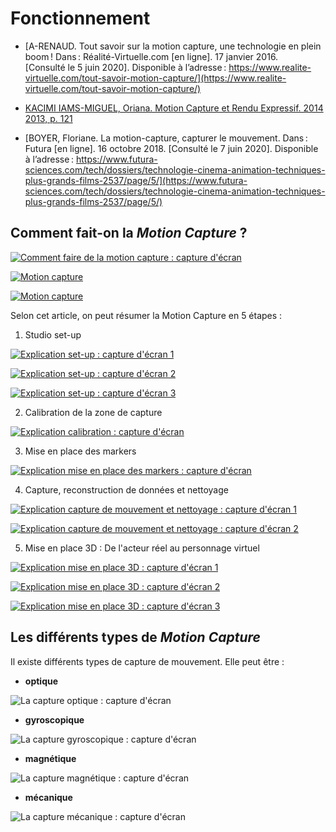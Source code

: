 # Fonctionnement

- [A-RENAUD. Tout savoir sur la motion capture, une technologie en plein boom ! Dans : Réalité-Virtuelle.com [en ligne]. 17 janvier 2016. [Consulté le 5 juin 2020]. Disponible à l’adresse : https://www.realite-virtuelle.com/tout-savoir-motion-capture/](https://www.realite-virtuelle.com/tout-savoir-motion-capture/)

- [KACIMI IAMS-MIGUEL, Oriana. Motion Capture et Rendu Expressif. 2014 2013, p. 121](https://www.ati-paris8.fr/src/memoires/2014/Kacimi%20Iams-Miguel%20Oriana%20-%20Motion%20Capture%20et%20Rendu%20Expressif%20-%20Exp%C3%A9rimentations%20esth%C3%A9tiques%20et%20animation.pdf)

- [BOYER, Floriane. La motion-capture, capturer le mouvement. Dans : Futura [en ligne]. 16 octobre 2018. [Consulté le 7 juin 2020]. Disponible à l’adresse : https://www.futura-sciences.com/tech/dossiers/technologie-cinema-animation-techniques-plus-grands-films-2537/page/5/](https://www.futura-sciences.com/tech/dossiers/technologie-cinema-animation-techniques-plus-grands-films-2537/page/5/)

## Comment fait-on la *Motion Capture* ?

[![Comment faire de la motion capture : capture d'écran](Images/commentfaire1.PNG)](https://www.realite-virtuelle.com/tout-savoir-motion-capture/)

[![Motion capture](Images/commentfaire2.PNG)](https://www.futura-sciences.com/tech/dossiers/technologie-cinema-animation-techniques-plus-grands-films-2537/page/5/)

[![Motion capture](Images/commentfaire3.PNG)](https://www.futura-sciences.com/tech/dossiers/technologie-cinema-animation-techniques-plus-grands-films-2537/page/5/)

Selon cet article, on peut résumer la Motion Capture en 5 étapes : 

1. Studio set-up

[![Explication set-up : capture d'écran 1](Images/setup1.PNG)](https://www.ati-paris8.fr/src/memoires/2014/Kacimi%20Iams-Miguel%20Oriana%20-%20Motion%20Capture%20et%20Rendu%20Expressif%20-%20Exp%C3%A9rimentations%20esth%C3%A9tiques%20et%20animation.pdf)

[![Explication set-up : capture d'écran 2](Images/setup2.PNG)](https://www.ati-paris8.fr/src/memoires/2014/Kacimi%20Iams-Miguel%20Oriana%20-%20Motion%20Capture%20et%20Rendu%20Expressif%20-%20Exp%C3%A9rimentations%20esth%C3%A9tiques%20et%20animation.pdf)

[![Explication set-up : capture d'écran 3](Images/setup3.PNG)](https://www.ati-paris8.fr/src/memoires/2014/Kacimi%20Iams-Miguel%20Oriana%20-%20Motion%20Capture%20et%20Rendu%20Expressif%20-%20Exp%C3%A9rimentations%20esth%C3%A9tiques%20et%20animation.pdf)

2. Calibration de la zone de capture

[![Explication calibration : capture d'écran](Images/calibration1.PNG)](https://www.ati-paris8.fr/src/memoires/2014/Kacimi%20Iams-Miguel%20Oriana%20-%20Motion%20Capture%20et%20Rendu%20Expressif%20-%20Exp%C3%A9rimentations%20esth%C3%A9tiques%20et%20animation.pdf)


3. Mise en place des markers

[![Explication mise en place des markers : capture d'écran](Images/miseenplacemarkers1.PNG)](https://www.ati-paris8.fr/src/memoires/2014/Kacimi%20Iams-Miguel%20Oriana%20-%20Motion%20Capture%20et%20Rendu%20Expressif%20-%20Exp%C3%A9rimentations%20esth%C3%A9tiques%20et%20animation.pdf)

4. Capture, reconstruction de données et nettoyage

[![Explication capture de mouvement et nettoyage : capture d'écran 1](Images/captureimage1.PNG)](https://www.ati-paris8.fr/src/memoires/2014/Kacimi%20Iams-Miguel%20Oriana%20-%20Motion%20Capture%20et%20Rendu%20Expressif%20-%20Exp%C3%A9rimentations%20esth%C3%A9tiques%20et%20animation.pdf)

[![Explication capture de mouvement et nettoyage : capture d'écran 2](Images/captureimage2.PNG)](https://www.ati-paris8.fr/src/memoires/2014/Kacimi%20Iams-Miguel%20Oriana%20-%20Motion%20Capture%20et%20Rendu%20Expressif%20-%20Exp%C3%A9rimentations%20esth%C3%A9tiques%20et%20animation.pdf)

5. Mise en place 3D : De l'acteur réel au personnage virtuel

[![Explication mise en place 3D : capture d'écran 1](Images/traitement1.PNG)](https://www.ati-paris8.fr/src/memoires/2014/Kacimi%20Iams-Miguel%20Oriana%20-%20Motion%20Capture%20et%20Rendu%20Expressif%20-%20Exp%C3%A9rimentations%20esth%C3%A9tiques%20et%20animation.pdf)

[![Explication mise en place 3D : capture d'écran 2](Images/traitement2.PNG)](https://www.ati-paris8.fr/src/memoires/2014/Kacimi%20Iams-Miguel%20Oriana%20-%20Motion%20Capture%20et%20Rendu%20Expressif%20-%20Exp%C3%A9rimentations%20esth%C3%A9tiques%20et%20animation.pdf)

[![Explication mise en place 3D : capture d'écran 3](Images/traitement3.PNG)](https://www.ati-paris8.fr/src/memoires/2014/Kacimi%20Iams-Miguel%20Oriana%20-%20Motion%20Capture%20et%20Rendu%20Expressif%20-%20Exp%C3%A9rimentations%20esth%C3%A9tiques%20et%20animation.pdf)


## Les différents types de *Motion Capture*

Il existe différents types de capture de mouvement. Elle peut être :
- **optique**

![La capture optique : capture d'écran](Images/captureoptique.PNG)

- **gyroscopique**

![La capture gyroscopique : capture d'écran](Images/capturegyro.PNG)

- **magnétique**

![La capture magnétique : capture d'écran](Images/capturemagnetique.PNG)

- **mécanique**

![La capture mécanique : capture d'écran](Images/capturemecanique.PNG)

